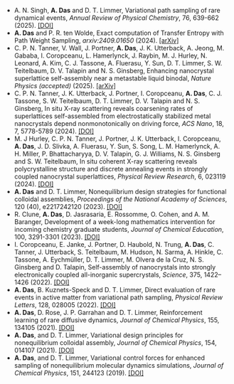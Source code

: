 - A. N. Singh, <strong>A. Das</strong> and D. T. Limmer, Variational path sampling of rare dynamical events, _Annual Review of Physical Chemistry_, 76, 639-662 (2025). [[DOI]](https://doi.org/10.1146/annurev-physchem-083122-115001)
- <strong>A. Das</strong> and P. R. ten Wolde, Exact computation of Transfer Entropy with Path Weight Sampling, _arxiv:2409.01650_ (2024). [[arXiv]](https://arxiv.org/abs/2409.01650)
- C. P. N. Tanner, V. Wall, J. Portner, <strong>A. Das</strong>, J. K. Utterback, A. Jeong, M. Gababa, I. Coropceanu, L. Hamerlynck, J. Raybin, M. J. Hurley, N. Leonard, A. Kim, C. J. Tassone, A. Fluerasu, Y. Sun, D. T. Limmer, S. W. Teitelbaum, D. V. Talapin and N. S. Ginsberg, Enhancing nanocrystal superlattice self-assembly near a metastable liquid binodal, _Nature Physics (accepted)_ (2025). [[arXiv]](https://arxiv.org/abs/2404.16808)
- C. P. N. Tanner, J. K. Utterback, J. Portner, I. Coropceanu, <strong>A. Das</strong>, C. J. Tassone, S. W. Teitelbaum, D. T. Limmer, D. V. Talapin and N. S. Ginsberg, In situ X-ray scattering reveals coarsening rates of superlattices self-assembled from electrostatically stabilized metal nanocrystals depend nonmonotonically on driving force, _ACS Nano_, 18, 7, 5778-5789 (2024). [[DOI]](https://doi.org/10.1021/acsnano.3c12186)
- M. J Hurley, C. P. N. Tanner, J. Portner, J. K. Utterback, I. Coropceanu, <strong>A. Das</strong>, J. D. Slivka, A. Fluerasu, Y. Sun, S. Song, L. M. Hamerlynck, A. H. Miller, P. Bhattacharyya, D. V. Talapin, G. J. Williams, N. S. Ginsberg and S. W. Teitelbaum, In situ coherent X-ray scattering reveals polycrystalline structure and discrete annealing events in strongly coupled nanocrystal superlattices, _Physical Review Research_, 6, 023119 (2024). [[DOI]](https://doi.org/10.1103/PhysRevResearch.6.023119)
- <strong>A. Das</strong> and D. T. Limmer, Nonequilibrium design strategies for functional colloidal assemblies, _Proceedings of the National Academy of Sciences_, 120 (40), e2217242120 (2023). [[DOI]](https://doi.org/10.1073/pnas.2217242120)
- R. Clune, <strong>A. Das</strong>, D. Jasrasaria, E. Rossomme, O. Cohen, and A. M. Baranger, Development of a week-long mathematics intervention for incoming chemistry graduate students, _Journal of Chemical Education_, 100, 3291-3301 (2023). [[DOI]](https://doi.org/10.1021/acs.jchemed.2c00915)
- I. Coropceanu, E. Janke, J. Portner, D. Haubold, N. Trung, <strong>A. Das</strong>, C. Tanner, J. Utterback, S. Teitelbaum, M. Hudson, N. Sarma, A. Hinkle, C. Tassone, A. Eychmüller, D. T. Limmer, M. Olvera de la Cruz, N. S. Ginsberg and D. Talapin, Self-assembly of nanocrystals into strongly electronically coupled all-inorganic supercrystals, _Science_, 375, 1422–1426 (2022). [[DOI]](https://doi.org/10.1126/science.abm6753)
- <strong>A. Das</strong>, B. Kuznets-Speck and D. T. Limmer, Direct evaluation of rare events in active matter from variational path sampling, _Physical Review Letters_, 128, 028005 (2022). [[DOI]](https://doi.org/10.1103/PhysRevLett.128.028005)
- <strong>A. Das</strong>, D. Rose, J. P. Garrahan and D. T. Limmer, Reinforcement learning of rare diffusive dynamics, _Journal of Chemical Physics_, 155, 134105 (2021). [[DOI]](https://doi.org/10.1063/5.0057323)
- <strong>A. Das</strong>, and D. T. Limmer, Variational design principles for nonequilibrium colloidal assembly, _Journal of Chemical Physics_, 154, 014107 (2021). [[DOI]](https://doi.org/10.1063/5.0038652)
- <strong>A. Das</strong>, and D. T. Limmer, Variational control forces for enhanced sampling of nonequilibrium molecular dynamics simulations, _Journal of Chemical Physics_, 151, 244123 (2019). [[DOI]](https://doi.org/10.1063/1.5128956)
